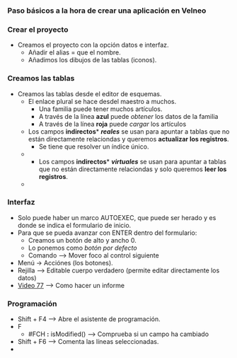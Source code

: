 


### Paso básicos a la hora de crear una aplicación en Velneo
### Crear el proyecto
* Creamos el proyecto con la opción datos e interfaz.
  * Añadir el alias = que el nombre.
  * Añadimos los dibujos de las tablas (iconos).
 
### Creamos las tablas
* Creamos las tablas desde el editor de esquemas.
  *  El enlace plural se hace desdel maestro a muchos.
     * Una familia puede tener muchos artículos.
     * A través de la línea **azul** puede *obtener* los datos de la familia
     *  A través de la línea **roja** puede *cargar* los artículos
   * Los campos **indirectos*** ***reales*** se usan para apuntar a tablas que no están directamente relaciondas y queremos **actualizar los registros**.
     * Se tiene que resolver un índice único.  
   * * Los campos **indirectos*** ***virtuales*** se usan para apuntar a tablas que no están directamente relaciondas y solo queremos **leer los registros**. 
   * 
### Interfaz
* Solo puede haber un marco AUTOEXEC, que puede ser herado y es donde se indica el formulario de inicio.
* Para que se pueda avanzar con ENTER dentro del formulario:
   *  Creamos un botón de alto y ancho 0.
   *  Lo ponemos como *botón por defecto*
   *  Comando --> Mover foco al control siguiente
 * Menú -> Acciónes (los botones).  
 * Rejilla --> Editable cuerpo verdadero (permite editar directamente los datos)
 * [Video 77](https://www.youtube.com/watch?v=-1NGm5foTdo&list=PL-bVpgNOlmioFuAHHTmRlXX2dlof9w_tY&index=77) --> Como hacer un informe 
   
### Programación 
   * Shift + F4 --> Abre el asistente de programación.
   * F
     *  #FCH **:** isModified() --> Comprueba si un campo ha cambiado
   * Shift + F6 --> Comenta las líneas seleccionadas.
   * 

<!--stackedit_data:
eyJoaXN0b3J5IjpbMTU2NzExMjMwMCwtMTc3NTQ5ODgzOCwtOT
gyMjA0Mjg2LC0yMjY5ODA1MzUsOTMxMDc3MTc3LDU1NzIxMDQz
NCwxODIyMDY3MzU1LDE5NTI3MTg3OTYsLTExMjM0NDM5NTQsNT
Y4OTczMDg4LDgzMDExOTMxOCwxNDgwNDgzMTg2LDQwNTg0MDc4
NiwxMTI3OTU2ODMyXX0=
-->